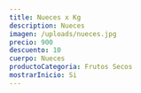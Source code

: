 ```yaml
---
title: Nueces x Kg
description: Nueces
imagen: /uploads/nueces.jpg
precio: 900
descuento: 10
cuerpo: Nueces
productoCategoria: Frutos Secos
mostrarInicio: Si
---
```

